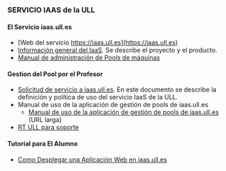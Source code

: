 ### SERVICIO IAAS de la ULL

#### El Servicio iaas.ull.es

* [Web del servicio https://iaas.ull.es](https://iaas.ull.es)
* [Información general del IaaS](https://docs.google.com/document/d/1BYVULfCekK4oJosWAPu8C1AEMUVbIvtztLjVziNHVjk/edit#heading=h.gppwv2l7qycn). Se describe el proyecto y el producto.
* [Manual de administración de Pools de máquinas](https://docs.google.com/document/d/157fVaO7Stt9C8myr3_OKVpEGbo8psz_MFP7EUVkuuA4/edit)

#### Gestion del Pool por el Profesor

<!--* Documento GoogleDoc describiendo el [Servicio IaaS EULA y la Solicitud de servicio](https://docs.google.com/document/d/1noIAcAEzX1PuxxSLWuiTKzkLurAm9fL6vUmZN-A-kpE/edit#heading=h.8phafd22zwrf). Se describe como hacer una solicitud para la docencia -->
* [Solicitud de servicio a iaas.ull.es](https://docs.google.com/document/d/1noIAcAEzX1PuxxSLWuiTKzkLurAm9fL6vUmZN-A-kpE/edit#heading=h.8phafd22zwrf). En este documento se describe la  definición y política de uso del servicio IaaS de la ULL.
* Manual de uso de la aplicación de gestión de pools de iaas.ull.es
  <!-- * [Manual de uso de la aplicación de gestión de pools de iaas.ull.es](https://goo.gl/0RhsSx) (URL abreviada) -->
  * [Manual de uso de la aplicación de gestión de pools de iaas.ull.es](https://docs.google.com/document/d/13vP4bd5LhnfNJvV6ncz20ZNTXfeg8ehWbw_ECkn4MAY/edit#) (URL larga)
* [RT ULL para soporte](https://usuarios.ull.es/rt/cas/login?next=/rt/)

#### Tutorial para El Alumno

* [Como Desplegar una Aplicación Web en iaas.ull.es](https://github.com/SYTW/iaas-ull-es)

